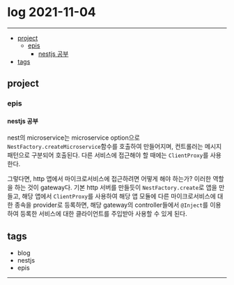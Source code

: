 # log 2021-11-04

--------------------------

- [project](#project)
  - [epis](#epis)
    - [nestjs 공부](#nestjs-공부)
- [tags](#tags)


## project

### epis

#### nestjs 공부

nest의 microservice는 microservice option으로 `NestFactory.createMicroservice`함수를 호출하여 만들어지며, 컨트롤러는 메시지패턴으로 구분되어 호출된다. 다른 서비스에 접근해야 할 때에는 `ClientProxy`를 사용한다. 

그렇다면, http 앱에서 마이크로서비스에 접근하려면 어떻게 해야 하는가? 이러한 역할을 하는 것이 gateway다. 기본 http 서버를 만들듯이 `NestFactory.create`로 앱을 만들고, 해당 앱에서 `ClientProxy`를 사용하여 해당 앱 모듈에 다른 마이크로서비스에 대한 종속을 provider로 등록하면, 해당 gateway의 controller들에서 `@Inject`를 이용하여 등록한 서비스에 대한 클라이언트를 주입받아 사용할 수 있게 된다.

## tags
- blog
- nestjs
- epis

--------------------------

